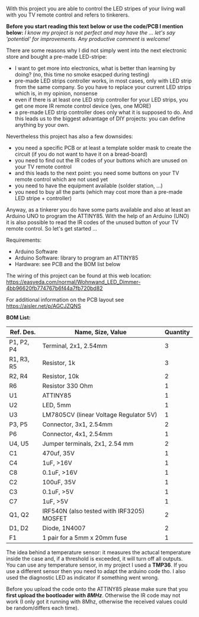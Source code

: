 With this project you are able to control the LED stripes of your living wall with you TV remote control and refers to tinkerers.

**Before you start reading this text below or use the code/PCB I mention below:** 
_I know my project is not perfect and may have the ... let's say 'potential' for improvements. Any productive comment is welcome!_

There are some reasons why I did not simply went into the next electronic store and bought a pre-made LED-stripe:
- I want to get more into electronics, what is better than learning by doing? (no, this time no smoke esacped during testing)
- pre-made LED strips controller works, in most cases, only with LED strip from the same company. So you have to replace your current LED strips which is, in my opinion, nonsense
- even if there is at least one LED strip controller for your LED strips, you get one more IR remote control device (yes, one MORE)
- a pre-made LED strip controller does only what it is supposed to do. And this leads us to the biggest advantage of DIY projects: you can define anything by your own. 

Nevertheless this project has also a few downsides:
- you need a specific PCB or at least a template solder mask to create the circuit (if you do not want to have it on a bread-board)
- you need to find out the IR codes of your buttons which are unused on your TV remote control
- and this leads to the next point: you need some buttons on your TV remote control which are not used yet
- you need to have the equipment available (solder station, ...)
- you need to buy all the parts (which may cost more than a pre-made LED stripe + controller)

Anyway, as a tinkerer you do have some parts available and also at least an Arduino UNO to program the ATTINY85.
With the help of an Arduino (UNO) it is also possible to read the IR codes of the unused button of your TV remote control. So let's get started ...

Requirements:
- Arduino Software
- Arduino Software: library to program an ATTINY85
- Hardware: see PCB and the BOM list below

The wiring of this project can be found at this web location: https://easyeda.com/normal/Wohnwand_LED_Dimmer-4bb96620fb774767b6f44a7fb720bd82

For additional information on the PCB layout see https://aisler.net/p/AGCJZQNS 

**BOM List:**

Ref. Des.|Name, Size, Value|Quantity
------------- | ------------- | -------------
P1, P2, P4|Terminal, 2x1, 2.54mm|3
R1, R3, R5|Resistor, 1k|3
R2, R4|Resistor, 10k|2
R6|Resistor 330 Ohm|1
U1|ATTINY85|1
U2|LED, 5mm|1
U3|LM7805CV (linear Voltage Regulator 5V)|1
P3, P5|Connector, 3x1, 2.54mm|2
P6|Connector, 4x1, 2.54mm|1
U4, U5|Jumper terminals, 2x1, 2.54 mm|2
C1|470uf, 35V|1
C4|1uF, >16V|1
C8|0.1uF, >16V|1
C2|100uF, 35V|1
C3|0.1uF, >5V|1
C7|1uF, >5V|1
Q1, Q2|IRF540N (also tested witlh IRF3205) MOSFET|2
D1, D2|Diode, 1N4007|2
F1|1 pair for a 5mm x 20mm fuse|1


The idea behind a temperature sensor: it measures the actucal temperature inside the case and, if a threshold is exceeded, it will turn off all outputs. You can use any temperature sensor, in my project I used a **TMP36**. If you use a different sensor then you need to adapt the arduino code tho. I also used the diagnostic LED as indicator if something went wrong.

Before you upload the code onto the ATTINY85 please make sure that you **first upload the bootloader with _8MHz_**. Otherwise the IR code may not work (I only got it running with 8Mhz, otherwise the received values could be random/differs each time).
